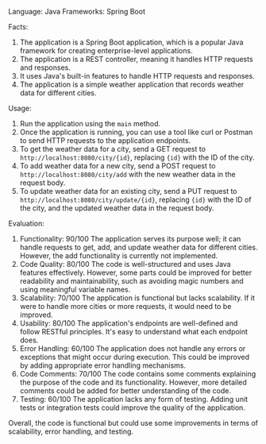 Language: Java
Frameworks: Spring Boot

Facts:
1. The application is a Spring Boot application, which is a popular Java framework for creating enterprise-level applications.
2. The application is a REST controller, meaning it handles HTTP requests and responses.
3. It uses Java's built-in features to handle HTTP requests and responses.
4. The application is a simple weather application that records weather data for different cities.

Usage:
1. Run the application using the `main` method.
2. Once the application is running, you can use a tool like curl or Postman to send HTTP requests to the application endpoints.
3. To get the weather data for a city, send a GET request to `http://localhost:8080/city/{id}`, replacing `{id}` with the ID of the city.
4. To add weather data for a new city, send a POST request to `http://localhost:8080/city/add` with the new weather data in the request body.
5. To update weather data for an existing city, send a PUT request to `http://localhost:8080/city/update/{id}`, replacing `{id}` with the ID of the city, and the updated weather data in the request body.

Evaluation:
1. Functionality: 90/100
   The application serves its purpose well; it can handle requests to get, add, and update weather data for different cities. However, the add functionality is currently not implemented.
2. Code Quality: 80/100
   The code is well-structured and uses Java features effectively. However, some parts could be improved for better readability and maintainability, such as avoiding magic numbers and using meaningful variable names.
3. Scalability: 70/100
   The application is functional but lacks scalability. If it were to handle more cities or more requests, it would need to be improved.
4. Usability: 80/100
   The application's endpoints are well-defined and follow RESTful principles. It's easy to understand what each endpoint does.
5. Error Handling: 60/100
   The application does not handle any errors or exceptions that might occur during execution. This could be improved by adding appropriate error handling mechanisms.
6. Code Comments: 70/100
   The code contains some comments explaining the purpose of the code and its functionality. However, more detailed comments could be added for better understanding of the code.
7. Testing: 60/100
   The application lacks any form of testing. Adding unit tests or integration tests could improve the quality of the application.

Overall, the code is functional but could use some improvements in terms of scalability, error handling, and testing.